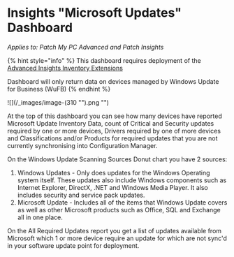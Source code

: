 # Insights "Microsoft Updates" Dashboard

_Applies to: Patch My PC Advanced and Patch Insights_

{% hint style="info" %}
This dashboard requires deployment of the [Advanced Insights Inventory Extensions](../../advanced-insights-inventory-extensions/)

Dashboard will only return data on devices managed by Windows Update for Business (WuFB)
{% endhint %}

!\[]\(/\_images/image-(310 "").png "")

At the top of this dashboard you can see how many devices have reported Microsoft Update Inventory Data, count of Critical and Security updates required by one or more devices, Drivers required by one of more devices and Classifications and/or Products for required updates that you are not currently synchronising into Configuration Manager.

On the Windows Update Scanning Sources Donut chart you have 2 sources:

1. Windows Updates - Only does updates for the Windows Operating system itself. These updates also include Windows components such as Internet Explorer, DirectX, .NET and Windows Media Player. It also includes security and service pack updates.
2. Microsoft Update - Includes all of the items that Windows Update covers as well as other Microsoft products such as Office, SQL and Exchange all in one place.

On the All Required Updates report you get a list of updates available from Microsoft which 1 or more device require an update for which are not sync'd in your software update point for deployment.
